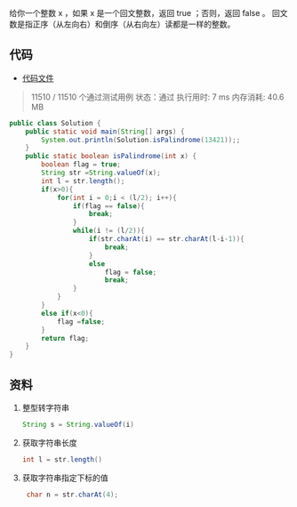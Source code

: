 给你一个整数 x ，如果 x 是一个回文整数，返回 true ；否则，返回 false 。
回文数是指正序（从左向右）和倒序（从右向左）读都是一样的整数。

## 代码

- [代码文件](Solution.java)

> 11510 / 11510 个通过测试用例
> 状态：通过
> 执行用时: 7 ms
> 内存消耗: 40.6 MB

```java
public class Solution {
    public static void main(String[] args) {
        System.out.println(Solution.isPalindrome(13421));;
    }
    public static boolean isPalindrome(int x) {
        boolean flag = true;
        String str =String.valueOf(x);
        int l = str.length();
        if(x>0){
            for(int i = 0;i < (l/2); i++){
                if(flag == false){
                    break;
                }
                while(i != (l/2)){
                    if(str.charAt(i) == str.charAt(l-i-1)){
                        break;
                    }
                    else
                        flag = false;
                        break;
                }
            }
        }
        else if(x<0){
            flag =false;
        }
        return flag;
    }
}
```

## 资料

1. 整型转字符串
   ```java
   String s = String.valueOf(i)
   ```
2. 获取字符串长度
   ```java
   int l = str.length()
   ```
3. 获取字符串指定下标的值
   ```java
    char n = str.charAt(4);
    ```